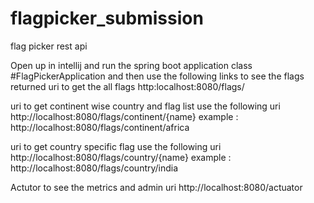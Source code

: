 # flagpicker_submission
flag picker rest api 

Open up in intellij and run the spring boot application class #FlagPickerApplication and then use the following links to see the flags returned
uri to get the all flags 
http:localhost:8080/flags/

uri to get continent wise country and flag list use the following uri
http://localhost:8080/flags/continent/{name}
example : http://localhost:8080/flags/continent/africa

uri to get country specific flag use the following uri
http://localhost:8080/flags/country/{name}
example : http://localhost:8080/flags/country/india

Actutor to see the metrics and admin uri
http://localhost:8080/actuator
